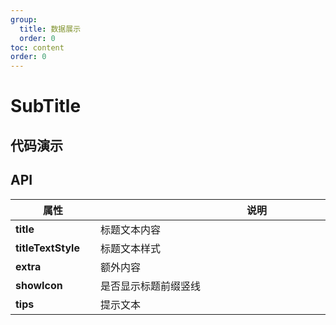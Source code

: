```yaml
---
group:
  title: 数据展示
  order: 0
toc: content
order: 0
---
```


# SubTitle

## 代码演示

<code src="./demo/SubTitle/Default.tsx"></code>

<code src="./demo/SubTitle/Extra.tsx"></code>

## API

| 属性| 说明 | 类型 | 默认值 |
| --- | ---- | ---- | -- |
| <div style="width: 120px">**title**</div> | <div style="width: 500px">标题文本内容</div> | <div style="width: 200px">`string`</div> | <div style="width: 100px">`''`</div> |
| **titleTextStyle** | 标题文本样式 | `object` | `{}` |
| **extra** | 额外内容 | `React.ReactNode` | `null` |
| **showIcon** | 是否显示标题前缀竖线 | `boolean` | `true` |
| **tips** | 提示文本 | `string` | `''` |